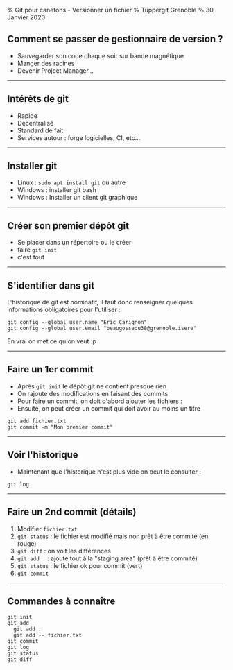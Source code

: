 % Git pour canetons - Versionner un fichier
% Tuppergit Grenoble
% 30 Janvier 2020

## Comment se passer de gestionnaire de version ?

- Sauvegarder son code chaque soir sur bande magnétique
- Manger des racines
- Devenir Project Manager...

---

## Intérêts de git

- Rapide
- Décentralisé
- Standard de fait
- Services autour : forge logicielles, CI, etc...

---

## Installer git

- Linux : `sudo apt install git` ou autre
- Windows : installer git bash
- Windows : Installer un client git graphique

---

## Créer son premier dépôt git

- Se placer dans un répertoire ou le créer
- faire `git init`
- c'est tout

---

## S'identifier dans git

L'historique de git est nominatif, il faut donc renseigner quelques informations obligatoires pour l'utiliser :

```
git config --global user.name "Eric Carignon"
git config --global user.email "beaugossedu38@grenoble.isere"
```

En vrai on met ce qu'on veut :p

---

## Faire un 1er commit

- Après `git init` le dépôt git ne contient presque rien
- On rajoute des modifications en faisant des commits
- Pour faire un commit, on doit d'abord ajouter les fichiers :
- Ensuite, on peut créer un commit qui doit avoir au moins un titre

```
git add fichier.txt
git commit -m "Mon premier commit"
```

---

## Voir l'historique

- Maintenant que l'historique n'est plus vide on peut le consulter :

```
git log
```

---

## Faire un 2nd commit (détails)

1) Modifier `fichier.txt`
2) `git status` : le fichier est modifié mais non prêt à être commité (en rouge)
3) `git diff` : on voit les différences
4) `git add .` : ajoute tout à la "staging area" (prêt à être commité)
5) `git status` : le fichier ok pour commit (vert)
6) `git commit`

---

## Commandes à connaître

```
git init
git add
  git add .
  git add -- fichier.txt
git commit
git log
git status
git diff
```
